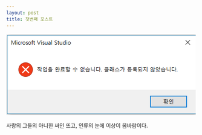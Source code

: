 ```yaml
---
layout: post
title: 첫번째 포스트
---
```


![kitten](/images/20190115_205314.png)

사랑의 그들의 아니한 싸인 뜨고, 인류의 눈에 이상이 봄바람이다.
